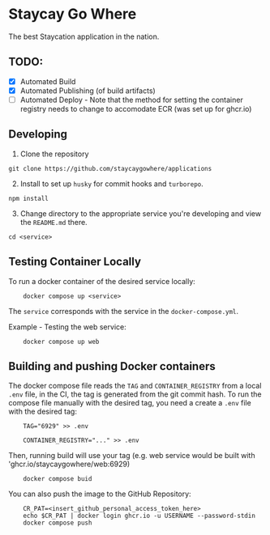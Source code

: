 # Staycay Go Where

The best Staycation application in the nation.

## TODO:

-   [x] Automated Build
-   [x] Automated Publishing (of build artifacts)
-   [ ] Automated Deploy - Note that the method for setting the container registry needs to change to accomodate ECR (was set up for ghcr.io)

## Developing

1. Clone the repository

```
git clone https://github.com/staycaygowhere/applications
```

2. Install to set up `husky` for commit hooks and `turborepo`.

```
npm install
```

3. Change directory to the appropriate service you're developing and view the `README.md` there.

```
cd <service>
```

## Testing Container Locally

To run a docker container of the desired service locally:

```
    docker compose up <service>
```

The `service` corresponds with the service in the `docker-compose.yml`.

Example - Testing the web service:

```
    docker compose up web
```

## Building and pushing Docker containers

The docker compose file reads the `TAG` and `CONTAINER_REGISTRY` from a local `.env` file, in the CI, the tag is
generated from the git commit hash. To run the compose file manually with the desired tag, you need a create a `.env`
file with the desired tag:

```
    TAG="6929" >> .env
```

```
    CONTAINER_REGISTRY="..." >> .env
```

Then, running build will use your tag (e.g. web service would be built with 'ghcr.io/staycaygowhere/web:6929)

```
    docker compose buid
```

You can also push the image to the GitHub Repository:

```
    CR_PAT=<insert_github_personal_access_token_here>
    echo $CR_PAT | docker login ghcr.io -u USERNAME --password-stdin
    docker compose push
```
